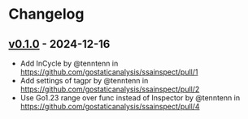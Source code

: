 # Changelog

## [v0.1.0](https://github.com/gostaticanalysis/ssainspect/commits/v0.1.0) - 2024-12-16
- Add InCycle by @tenntenn in https://github.com/gostaticanalysis/ssainspect/pull/1
- Add settings of tagpr by @tenntenn in https://github.com/gostaticanalysis/ssainspect/pull/2
- Use Go1.23 range over func instead of Inspector by @tenntenn in https://github.com/gostaticanalysis/ssainspect/pull/4
